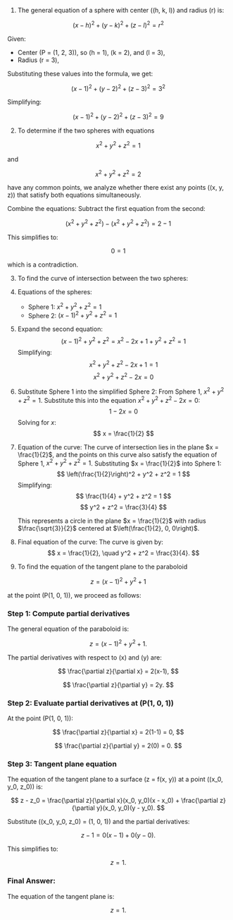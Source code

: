 1. The general equation of a sphere with center \((h, k, l)\) and radius \(r\) is:

$$
(x - h)^2 + (y - k)^2 + (z - l)^2 = r^2
$$

Given:
- Center \(P = (1, 2, 3)\), so \(h = 1\), \(k = 2\), and \(l = 3\),
- Radius \(r = 3\),

Substituting these values into the formula, we get:

$$
(x - 1)^2 + (y - 2)^2 + (z - 3)^2 = 3^2
$$

Simplifying:

$$
(x - 1)^2 + (y - 2)^2 + (z - 3)^2 = 9
$$


2.  To determine if the two spheres with equations 

$$
x^2 + y^2 + z^2 = 1
$$

and 

$$
x^2 + y^2 + z^2 = 2
$$

have any common points, we analyze whether there exist any points \((x, y, z)\) that satisfy both equations simultaneously.

 Combine the equations: Subtract the first equation from the second:

$$
(x^2 + y^2 + z^2) - (x^2 + y^2 + z^2) = 2 - 1
$$

This simplifies to:

$$
0 = 1
$$

which is a contradiction.



3. To find the curve of intersection between the two spheres:

1. Equations of the spheres:
   - Sphere 1: $x^2 + y^2 + z^2 = 1$
   - Sphere 2: $(x-1)^2 + y^2 + z^2 = 1$

2. Expand the second equation:
   $$
   (x-1)^2 + y^2 + z^2 = x^2 - 2x + 1 + y^2 + z^2 = 1
   $$
   Simplifying:
   $$
   x^2 + y^2 + z^2 - 2x + 1 = 1
   $$
   $$
   x^2 + y^2 + z^2 - 2x = 0
   $$

3. Substitute Sphere 1 into the simplified Sphere 2:
   From Sphere 1, $x^2 + y^2 + z^2 = 1$. Substitute this into the equation $x^2 + y^2 + z^2 - 2x = 0$:
   $$
   1 - 2x = 0
   $$
   Solving for $x$:
   $$
   x = \frac{1}{2}
   $$

4. Equation of the curve:
   The curve of intersection lies in the plane $x = \frac{1}{2}$, and the points on this curve also satisfy the equation of Sphere 1, $x^2 + y^2 + z^2 = 1$. Substituting $x = \frac{1}{2}$ into Sphere 1:
   $$
   \left(\frac{1}{2}\right)^2 + y^2 + z^2 = 1
   $$
   Simplifying:
   $$
   \frac{1}{4} + y^2 + z^2 = 1
   $$
   $$
   y^2 + z^2 = \frac{3}{4}
   $$

   This represents a circle in the plane $x = \frac{1}{2}$ with radius $\frac{\sqrt{3}}{2}$ centered at $\left(\frac{1}{2}, 0, 0\right)$.

5. Final equation of the curve:
   The curve is given by:
   $$
   x = \frac{1}{2}, \quad y^2 + z^2 = \frac{3}{4}.
   $$


4. To find the equation of the tangent plane to the paraboloid 

$$
z = (x-1)^2 + y^2 + 1
$$

at the point \(P(1, 0, 1)\), we proceed as follows:

### Step 1: Compute partial derivatives
The general equation of the paraboloid is:

$$
z = (x-1)^2 + y^2 + 1.
$$

The partial derivatives with respect to \(x\) and \(y\) are:

$$
\frac{\partial z}{\partial x} = 2(x-1),
$$

$$
\frac{\partial z}{\partial y} = 2y.
$$

### Step 2: Evaluate partial derivatives at \(P(1, 0, 1)\)
At the point \(P(1, 0, 1)\):

$$
\frac{\partial z}{\partial x} = 2(1-1) = 0,
$$

$$
\frac{\partial z}{\partial y} = 2(0) = 0.
$$

### Step 3: Tangent plane equation
The equation of the tangent plane to a surface \(z = f(x, y)\) at a point \((x_0, y_0, z_0)\) is:

$$
z - z_0 = \frac{\partial z}{\partial x}(x_0, y_0)(x - x_0) + \frac{\partial z}{\partial y}(x_0, y_0)(y - y_0).
$$

Substitute \((x_0, y_0, z_0) = (1, 0, 1)\) and the partial derivatives:

$$
z - 1 = 0(x - 1) + 0(y - 0).
$$

This simplifies to:

$$
z = 1.
$$

### Final Answer:
The equation of the tangent plane is:

$$
z = 1.
$$